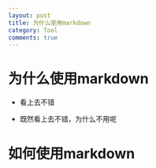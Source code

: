 ```yaml
---
layout: post
title: 为什么使用markdown
category: Tool
comments: true
---
```


# 为什么使用markdown

* 看上去不错

* 既然看上去不错，为什么不用呢   


# 如何使用markdown